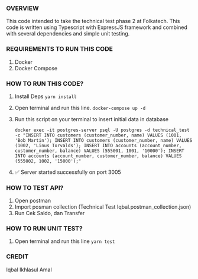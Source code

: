 ### OVERVIEW

This code intended to take the technical test phase 2 at Folkatech. This code is written using Typescript with ExpressJS framework and combined with several dependencies and simple unit testing.

### REQUIREMENTS TO RUN THIS CODE

1. Docker
2. Docker Compose

### HOW TO RUN THIS CODE?

1. Install Deps
   `yarn install`

2. Open terminal and run this line.
   `docker-compose up -d`
3. Run this script on your terminal to insert initial data in database
   ```
   docker exec -it postgres-server psql -U postgres -d technical_test -c "INSERT INTO customers (customer_number, name) VALUES (1001, 'Bob Martin'); INSERT INTO customers (customer_number, name) VALUES (1002, 'Linus Torvalds'); INSERT INTO accounts (account_number, customer_number, balance) VALUES (555001, 1001, '10000'); INSERT INTO accounts (account_number, customer_number, balance) VALUES (555002, 1002, '15000');"
   ```
4. ✅ Server started successfully on port 3005

### HOW TO TEST API?

1. Open postman
2. Import posman collection (Technical Test Iqbal.postman_collection.json)
3. Run Cek Saldo, dan Transfer

### HOW TO RUN UNIT TEST?

1. Open terminal and run this line
   `yarn test`

### CREDIT

Iqbal Ikhlasul Amal
